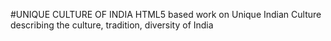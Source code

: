 #UNIQUE CULTURE OF INDIA
HTML5 based work on Unique Indian Culture describing the culture, tradition, diversity of India
